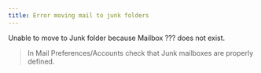 ```yaml
---
title: Error moving mail to junk folders
---
```

Unable to move to Junk folder because Mailbox ??? does not exist.

> In Mail Preferences/Accounts check that Junk mailboxes are properly defined.
